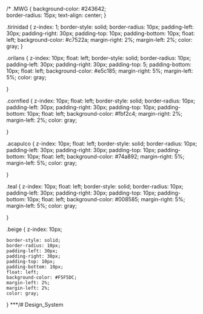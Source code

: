 /*
.MWG {
    background-color: #243642;  
    border-radius: 15px;
    text-align: center;
}




.tirinidad {
    z-index: 1;
    border-style: solid;
    border-radius: 10px;
    padding-left: 30px;
    padding-right: 30px;
    padding-top: 10px;
    padding-bottom: 10px;
    float: left;
    background-color: #c7522a;
    margin-right: 2%;
    margin-left: 2%;
    color: gray;
}

.orilans {
    z-index: 10px;
    float: left;
    border-style: solid;
    border-radius: 10px;
    padding-left: 30px;
    padding-right: 30px;
    padding-top: 5;
    padding-bottom: 10px;
    float: left;
    background-color: #e5c185;
    margin-right: 5%;
    margin-left: 5%;
    color: gray;


}


.cornfied {
    z-index: 10px;
    float: left;
    border-style: solid;
    border-radius: 10px;
    padding-left: 30px;
    padding-right: 30px;
    padding-top: 10px;
    padding-bottom: 10px;
    float: left;
    background-color: #fbf2c4;
    margin-right: 2%;
    margin-left: 2%;
    color: gray;


}

.acapulco {
    z-index: 10px;
    float: left;
    border-style: solid;
    border-radius: 10px;
    padding-left: 30px;
    padding-right: 30px;
    padding-top: 10px;
    padding-bottom: 10px;
    float: left;
    background-color: #74a892;
    margin-right: 5%;
    margin-left: 5%;
    color: gray;


}

.teal {
    z-index: 10px;
    float: left;
    border-style: solid;
    border-radius: 10px;
    padding-left: 30px;
    padding-right: 30px;
    padding-top: 10px;
    padding-bottom: 10px;
    float: left;
    background-color: #008585;
    margin-right: 5%;
    margin-left: 5%;
    color: gray;

}

.beige {
    z-index: 10px;

    border-style: solid;
    border-radius: 10px;
    padding-left: 30px;
    padding-right: 30px;
    padding-top: 10px;
    padding-bottom: 10px;
    float: left;
    background-color: #F5F5DC;
    margin-left: 2%;
    margin-left: 2%;
    color: gray;

}
    ***/# Design_System